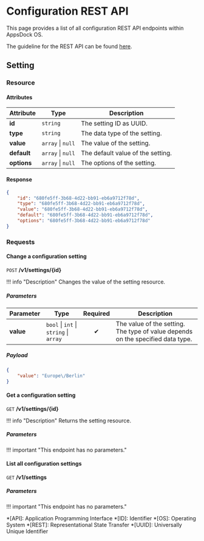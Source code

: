 # Configuration REST API

This page provides a list of all configuration REST API endpoints within AppsDock OS.

The guideline for the REST API can be found [here](../../../gettingstarted/guidelines/rest-api).

## Setting

### Resource

#### Attributes

| Attribute | Type | Description
| --------- | ---- | -----------
| **id** | `string` | The setting ID as UUID.
| **type** | `string` | The data type of the setting.
| **value** | `array` \| `null` | The value of the setting.
| **default** | `array` \| `null` | The default value of the setting.
| **options** | `array` \| `null` | The options of the setting.

#### Response

~~~json
{
    "id": "680fe5ff-3b68-4d22-bb91-eb6a9712f78d",
    "type": "680fe5ff-3b68-4d22-bb91-eb6a9712f78d",
    "value": "680fe5ff-3b68-4d22-bb91-eb6a9712f78d",
    "default": "680fe5ff-3b68-4d22-bb91-eb6a9712f78d",
    "options": "680fe5ff-3b68-4d22-bb91-eb6a9712f78d"
}
~~~

### Requests

#### Change a configuration setting

`POST` **/v1/settings/{id}**

!!! info "Description"
    Changes the value of the setting resource.

##### Parameters

| Parameter | Type | Required | Description
| --------- | ---- | :------: | -----------
| **value** | `bool` \| `int` \| `string` \| `array` | ✔ | The value of the setting. The type of value depends on the specified data type.

##### Payload

~~~json
{
    "value": "Europe\/Berlin"
}
~~~

#### Get a configuration setting

`GET` **/v1/settings/{id}**

!!! info "Description"
    Returns the setting resource.

##### Parameters

!!! important "This endpoint has no parameters."

#### List all configuration settings

`GET` **/v1/settings**

##### Parameters

!!! important "This endpoint has no parameters."


*[API]: Application Programming Interface
*[ID]: Identifier
*[OS]: Operating System
*[REST]: Representational State Transfer
*[UUID]: Universally Unique Identifier
